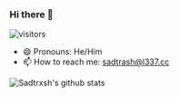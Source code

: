 ### Hi there 👋
![visitors](https://visitor-badge.glitch.me/badge?page_id=Sadtrxsh.visitor-badge)

- 😄 Pronouns: He/Him
- 📫 How to reach me: sadtrash@l337.cc

<!--
**Sadtrxsh/Sadtrxsh** is a ✨ _special_ ✨ repository because its `README.md` (this file) appears on your GitHub profile.

Here are some ideas to get you started:

- 🔭 I’m currently working on ...
- 🌱 I’m currently learning ...
- 👯 I’m looking to collaborate on ...
- 🤔 I’m looking for help with ...
- 💬 Ask me about ...
- 📫 How to reach me: ...
- 😄 Pronouns: ...
- ⚡ Fun fact: ...
-->
![Sadtrxsh's github stats](https://github-readme-stats.vercel.app/api?username=Sadtrxsh&amp;show_icons=true&theme=dark)

